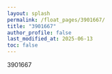 ```yaml
---
layout: splash
permalink: /float_pages/3901667/
title: "3901667"
author_profile: false
last_modified_at: 2025-06-13
toc: false
---
```

 
3901667
